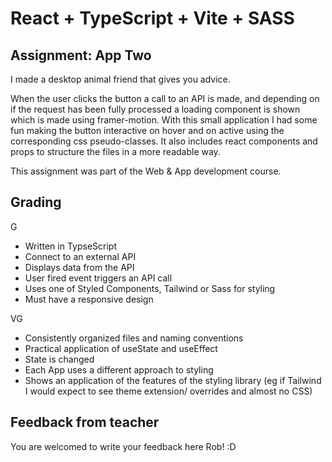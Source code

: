 # React + TypeScript + Vite + SASS

## Assignment: App Two

I made a desktop animal friend that gives you advice. 

When the user clicks the button a call to an API is made, and depending on if the request has been fully processed a loading component is shown which is made using framer-motion. With this small application I had some fun making the button interactive on hover and on active using the corresponding css pseudo-classes. It also includes react components and props to structure the files in a more readable way. 

This assignment was part of the Web & App development course. 

## Grading

G

- Written in TypseScript
- Connect to an external API
- Displays data from the API
- User fired event triggers an API call
- Uses one of Styled Components, Tailwind or Sass for styling
- Must have a responsive design

VG

- Consistently organized files and naming conventions
- Practical application of useState and useEffect
- State is changed
- Each App uses a different approach to styling
- Shows an application of the features of the styling library (eg if Tailwind I would expect to see theme extension/ overrides and almost no CSS)

## Feedback from teacher

You are welcomed to write your feedback here Rob! :D 